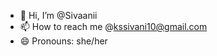 - 👋 Hi, I’m @Sivaanii
- 📫 How to reach me @kssivani10@gmail.com
- 😄 Pronouns: she/her

<!---
Sivaanii/Sivaanii is a ✨ special ✨ repository because its `README.md` (this file) appears on your GitHub profile.
You can click the Preview link to take a look at your changes.
--->
